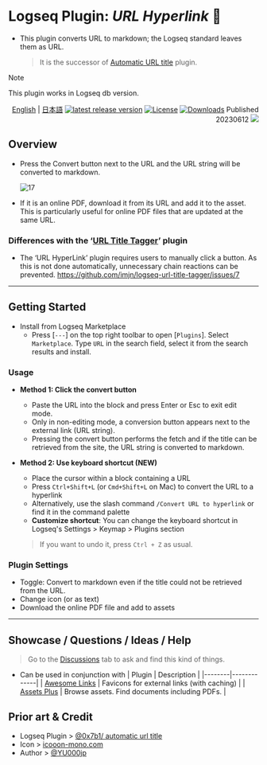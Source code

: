 # Logseq Plugin: *URL Hyperlink* 🔗

- This plugin converts URL to markdown; the Logseq standard leaves them as URL.
  > It is the successor of [Automatic URL title](https://github.com/0x7b1/logseq-plugin-automatic-url-title) plugin.

> [!NOTE]
> This plugin works in Logseq db version.

<div align="right">

[English](https://github.com/YU000jp/logseq-plugin-confirmation-hyperlink) | [日本語](https://github.com/YU000jp/logseq-plugin-confirmation-hyperlink/blob/main/readme.ja.md) [![latest release version](https://img.shields.io/github/v/release/YU000jp/logseq-plugin-confirmation-hyperlink)](https://github.com/YU000jp/logseq-plugin-confirmation-hyperlink/releases)
[![License](https://img.shields.io/github/license/YU000jp/logseq-plugin-confirmation-hyperlink?color=blue)](https://github.com/YU000jp/logseq-plugin-confirmation-hyperlink/LICENSE)
[![Downloads](https://img.shields.io/github/downloads/YU000jp/logseq-plugin-confirmation-hyperlink/total.svg)](https://github.com/YU000jp/logseq-plugin-confirmation-hyperlink/releases)
 Published 20230612 <a href="https://www.buymeacoffee.com/yu000japan"><img src="https://img.buymeacoffee.com/button-api/?text=Buy me a pizza&emoji=🍕&slug=yu000japan&button_colour=FFDD00&font_colour=000000&font_family=Poppins&outline_colour=000000&coffee_colour=ffffff" /></a>
 </div>

## Overview

- Press the Convert button next to the URL and the URL string will be converted to markdown.

  ![17](https://github.com/user-attachments/assets/10ccacc6-d217-45e1-aa58-d64cf3bc3b14)

- If it is an online PDF, download it from its URL and add it to the asset. This is particularly useful for online PDF files that are updated at the same URL.

### Differences with the ‘[URL Title Tagger](https://github.com/imjn/logseq-url-title-tagger)’ plugin

- The ‘URL HyperLink’ plugin requires users to manually click a button. As this is not done automatically, unnecessary chain reactions can be prevented. https://github.com/imjn/logseq-url-title-tagger/issues/7

---

## Getting Started

- Install from Logseq Marketplace
  - Press [`---`] on the top right toolbar to open [`Plugins`]. Select `Marketplace`. Type `URL` in the search field, select it from the search results and install.

### Usage

- **Method 1: Click the convert button**
  - Paste the URL into the block and press Enter or Esc to exit edit mode.
  - Only in non-editing mode, a conversion button appears next to the external link (URL string).
  - Pressing the convert button performs the fetch and if the title can be retrieved from the site, the URL string is converted to markdown.

- **Method 2: Use keyboard shortcut (NEW)**
  - Place the cursor within a block containing a URL
  - Press `Ctrl+Shift+L` (or `Cmd+Shift+L` on Mac) to convert the URL to a hyperlink
  - Alternatively, use the slash command `/Convert URL to hyperlink` or find it in the command palette
  - **Customize shortcut**: You can change the keyboard shortcut in Logseq's Settings > Keymap > Plugins section

  > If you want to undo it, press `Ctrl + Z` as usual.

### Plugin Settings

- Toggle: Convert to markdown even if the title could not be retrieved from the URL.
- Change icon (or as text)
- Download the online PDF file and add to assets

---

## Showcase / Questions / Ideas / Help

> Go to the [Discussions](https://github.com/YU000jp/logseq-plugin-confirmation-hyperlink/discussions) tab to ask and find this kind of things.

- Can be used in conjunction with
  | Plugin | Description |
  |--------|-------------|
  | [Awesome Links](https://github.com/yoyurec/logseq-awesome-links) | Favicons for external links (with caching) |
  | [Assets Plus](https://github.com/xyhp915/logseq-assets-plus/) | Browse assets. Find documents including PDFs. |


## Prior art & Credit

- Logseq Plugin > [@0x7b1/ automatic url title](https://github.com/0x7b1/logseq-plugin-automatic-url-title)
- Icon > [icooon-mono.com](https://icooon-mono.com/11386-%e3%82%a4%e3%83%b3%e3%82%bf%e3%83%bc%e3%83%8d%e3%83%83%e3%83%88%e3%81%ae%e3%82%a2%e3%82%a4%e3%82%b3%e3%83%b33/)
- Author > [@YU000jp](https://github.com/YU000jp)
